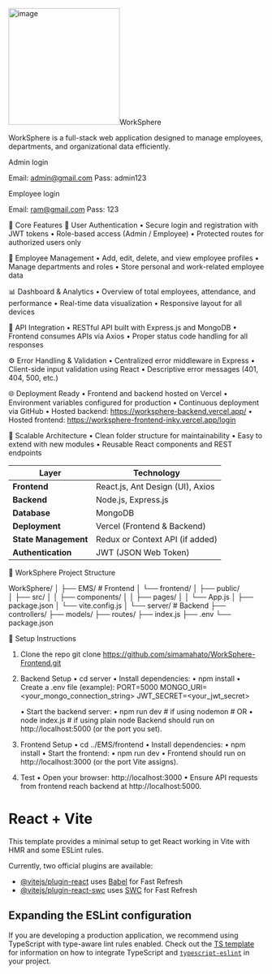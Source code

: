<img width="219" height="230" alt="image" src="https://github.com/user-attachments/assets/970fbb4c-e107-4d52-b1af-e814cb84325a" />WorkSphere

WorkSphere is a full-stack web application designed to manage employees, departments, and organizational data efficiently.

Admin login

Email: admin@gmail.com
Pass: admin123

Employee login

Email: ram@gmail.com
Pass: 123


🚀 Core Features
🔐 User Authentication
 • Secure login and registration with JWT tokens
 • Role-based access (Admin / Employee)
 • Protected routes for authorized users only

👥 Employee Management
 • Add, edit, delete, and view employee profiles
 • Manage departments and roles
 • Store personal and work-related employee data

📊 Dashboard & Analytics
 • Overview of total employees, attendance, and performance
 • Real-time data visualization
 • Responsive layout for all devices

🔗 API Integration
 • RESTful API built with Express.js and MongoDB
 • Frontend consumes APIs via Axios
 • Proper status code handling for all responses

⚙️ Error Handling & Validation
 • Centralized error middleware in Express
 • Client-side input validation using React
 • Descriptive error messages (401, 404, 500, etc.)

🌐 Deployment Ready
 • Frontend and backend hosted on Vercel
 • Environment variables configured for production
 • Continuous deployment via GitHub
 • Hosted backend: https://worksphere-backend.vercel.app/
 • Hosted frontend: https://worksphere-frontend-inky.vercel.app/login

🧩 Scalable Architecture
 • Clean folder structure for maintainability
 • Easy to extend with new modules
 • Reusable React components and REST endpoints

 | Layer                | Technology                        |
| -------------------- | ----------------------------------------- |
| **Frontend**         |  React.js, Ant Design (UI), Axios |
| **Backend**          |  Node.js, Express.js                 |
| **Database**         |  MongoDB                                |
| **Deployment**       |  Vercel (Frontend & Backend)            |
| **State Management** |  Redux or Context API (if added)     |
| **Authentication**   |  JWT (JSON Web Token)                   |


📂 WorkSphere Project Structure

WorkSphere/
│
├── EMS/                # Frontend
│   └── frontend/
│       ├── public/     
│       ├── src/
│       │   ├── components/
│       │   ├── pages/
│       │   └── App.js
│       ├── package.json
│       └── vite.config.js
│
└── server/             # Backend
    ├── controllers/
    ├── models/
    ├── routes/
    ├── index.js
    ├── .env
    └── package.json
    
🧪 Setup Instructions

1. Clone the repo
  git clone https://github.com/simamahato/WorkSphere-Frontend.git

2. Backend Setup
  • cd server
  • Install dependencies:
  • npm install
  • Create a .env file (example):
      PORT=5000
      MONGO_URI=<your_mongo_connection_string>
      JWT_SECRET=<your_jwt_secret>

   • Start the backend server:
   • npm run dev    # if using nodemon
          # OR
  • node index.js  # if using plain node
  Backend should run on http://localhost:5000 (or the port you set).

3. Frontend Setup
  • cd ../EMS/frontend
  • Install dependencies:
  • npm install
  • Start the frontend:
  • npm run dev
  • Frontend should run on http://localhost:3000 (or the port Vite assigns).

4. Test
  • Open your browser: http://localhost:3000
  • Ensure API requests from frontend reach backend at http://localhost:5000.


# React + Vite

This template provides a minimal setup to get React working in Vite with HMR and some ESLint rules.

Currently, two official plugins are available:

- [@vitejs/plugin-react](https://github.com/vitejs/vite-plugin-react/blob/main/packages/plugin-react) uses [Babel](https://babeljs.io/) for Fast Refresh
- [@vitejs/plugin-react-swc](https://github.com/vitejs/vite-plugin-react/blob/main/packages/plugin-react-swc) uses [SWC](https://swc.rs/) for Fast Refresh

## Expanding the ESLint configuration

If you are developing a production application, we recommend using TypeScript with type-aware lint rules enabled. Check out the [TS template](https://github.com/vitejs/vite/tree/main/packages/create-vite/template-react-ts) for information on how to integrate TypeScript and [`typescript-eslint`](https://typescript-eslint.io) in your project.
